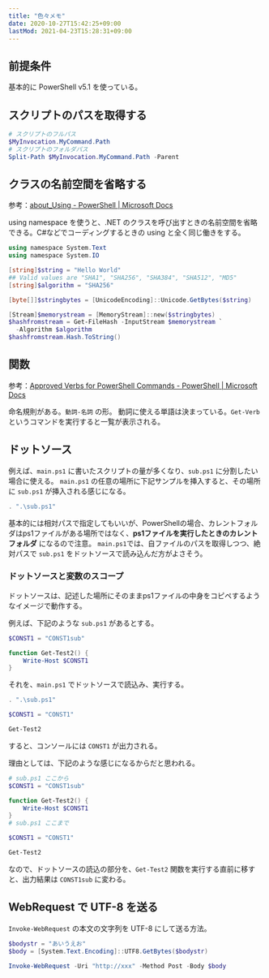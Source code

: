```yaml
---
title: "色々メモ"
date: 2020-10-27T15:42:25+09:00
lastMod: 2021-04-23T15:28:31+09:00
---
```


## 前提条件
基本的に PowerShell v5.1 を使っている。

## スクリプトのパスを取得する

```powershell
# スクリプトのフルパス
$MyInvocation.MyCommand.Path
# スクリプトのフォルダパス
Split-Path $MyInvocation.MyCommand.Path -Parent
```

## クラスの名前空間を省略する
参考：[about_Using - PowerShell | Microsoft Docs](https://docs.microsoft.com/ja-jp/powershell/module/microsoft.powershell.core/about/about_using?view=powershell-5.1)

using namespace を使うと、.NET のクラスを呼び出すときの名前空間を省略できる。C#などでコーディングするときの using と全く同じ働きをする。

```powershell
using namespace System.Text
using namespace System.IO

[string]$string = "Hello World"
## Valid values are "SHA1", "SHA256", "SHA384", "SHA512", "MD5"
[string]$algorithm = "SHA256"

[byte[]]$stringbytes = [UnicodeEncoding]::Unicode.GetBytes($string)

[Stream]$memorystream = [MemoryStream]::new($stringbytes)
$hashfromstream = Get-FileHash -InputStream $memorystream `
  -Algorithm $algorithm
$hashfromstream.Hash.ToString()
```

## 関数

参考：[Approved Verbs for PowerShell Commands - PowerShell | Microsoft Docs](https://docs.microsoft.com/en-us/powershell/scripting/developer/cmdlet/approved-verbs-for-windows-powershell-commands?view=powershell-5.1)

命名規則がある。`動詞-名詞` の形。
動詞に使える単語は決まっている。`Get-Verb` というコマンドを実行すると一覧が表示される。

## ドットソース
例えば、`main.ps1` に書いたスクリプトの量が多くなり、`sub.ps1` に分割したい場合に使える。
`main.ps1` の任意の場所に下記サンプルを挿入すると、その場所に `sub.ps1` が挿入される感じになる。

```powershell
. ".\sub.ps1"
```

基本的には相対パスで指定してもいいが、PowerShellの場合、カレントフォルダはps1ファイルがある場所ではなく、__ps1ファイルを実行したときのカレントフォルダ__ になるので注意。
`main.ps1`では、自ファイルのパスを取得しつつ、絶対パスで `sub.ps1` をドットソースで読み込んだ方がよさそう。

### ドットソースと変数のスコープ
ドットソースは、記述した場所にそのままps1ファイルの中身をコピペするようなイメージで動作する。

例えば、下記のような `sub.ps1` があるとする。

```powershell
$CONST1 = "CONST1sub"

function Get-Test2() {
    Write-Host $CONST1
}
```

それを、`main.ps1` でドットソースで読込み、実行する。

```powershell
. ".\sub.ps1"

$CONST1 = "CONST1"

Get-Test2
```

すると、コンソールには `CONST1` が出力される。

理由としては、下記のような感じになるからだと思われる。

```powershell
# sub.ps1 ここから
$CONST1 = "CONST1sub"

function Get-Test2() {
    Write-Host $CONST1
}
# sub.ps1 ここまで

$CONST1 = "CONST1"

Get-Test2
```

なので、ドットソースの読込の部分を、`Get-Test2` 関数を実行する直前に移すと、出力結果は `CONST1sub` に変わる。

## WebRequest で UTF-8 を送る
`Invoke-WebRequest` の本文の文字列を UTF-8 にして送る方法。

```powershell
$bodystr = "あいうえお"
$body = [System.Text.Encoding]::UTF8.GetBytes($bodystr)

Invoke-WebRequest -Uri "http://xxx" -Method Post -Body $body
```
